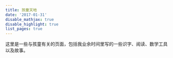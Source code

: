 ```yaml
---
title: 孩童天地
date: '2017-01-31'
disable_mathjax: true
disable_highlight: true
list_pages: true
---
```


这里是一些与孩童有关的页面，包括我业余时间里写的一些识字、阅读、数学工具以及故事。
